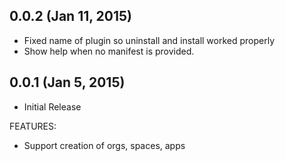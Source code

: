 ## 0.0.2 (Jan 11, 2015)

 * Fixed name of plugin so uninstall and install worked properly
 * Show help when no manifest is provided.

## 0.0.1 (Jan 5, 2015)

 * Initial Release

FEATURES:

 * Support creation of orgs, spaces, apps
